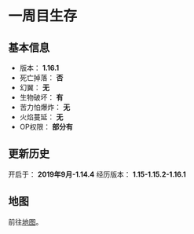 # 一周目生存

## 基本信息

+ 版本： **1.16.1**
+ 死亡掉落： **否**
+ 幻翼： **无**
+ 生物破坏： **有**
+ 苦力怕爆炸： **无**
+ 火焰蔓延： **无**
+ OP权限： **部分有**

## 更新历史

开启于： **2019年9月-1.14.4**
经历版本： **1.15-1.15.2-1.16.1**

## 地图

前往[地图](./map)。